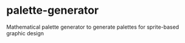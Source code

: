 # palette-generator
Mathematical palette generator to generate palettes for sprite-based graphic design
